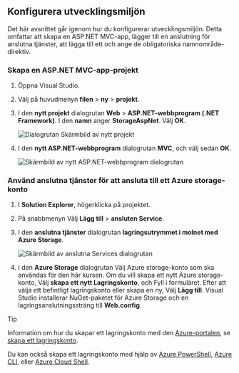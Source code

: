 ## <a name="set-up-the-development-environment"></a>Konfigurera utvecklingsmiljön

Det här avsnittet går igenom hur du konfigurerar utvecklingsmiljön. Detta omfattar att skapa en ASP.NET MVC-app, lägger till en anslutning för anslutna tjänster, att lägga till ett och ange de obligatoriska namnområde-direktiv.

### <a name="create-an-aspnet-mvc-app-project"></a>Skapa en ASP.NET MVC-app-projekt

1. Öppna Visual Studio.

1. Välj på huvudmenyn **filen** > **ny** > **projekt**.

1. I den **nytt projekt** dialogrutan **Web** > **ASP.NET-webbprogram (.NET Framework)**. I den **namn** anger **StorageAspNet**. Välj **OK**.

    ![Dialogrutan Skärmbild av nytt projekt](./media/vs-storage-aspnet-getting-started-setup-dev-env/vs-storage-aspnet-getting-started-setup-dev-env-1.png)

1. I den **nytt ASP.NET-webbprogram** dialogrutan **MVC**, och välj sedan **OK**.

    ![Skärmbild av nytt ASP.NET-webbprogram dialogrutan](./media/vs-storage-aspnet-getting-started-setup-dev-env/vs-storage-aspnet-getting-started-setup-dev-env-2.png)

### <a name="use-connected-services-to-connect-to-an-azure-storage-account"></a>Använd anslutna tjänster för att ansluta till ett Azure storage-konto

1. I **Solution Explorer**, högerklicka på projektet.

2. På snabbmenyn Välj **Lägg till** > **ansluten Service**.

1. I den **anslutna tjänster** dialogrutan **lagringsutrymmet i molnet med Azure Storage**.

    ![Skärmbild av anslutna Services dialogrutan](./media/vs-storage-aspnet-getting-started-setup-dev-env/vs-storage-aspnet-getting-started-setup-dev-env-3.png)

1. I den **Azure Storage** dialogrutan Välj Azure storage-konto som ska användas för den här kursen. Om du vill skapa ett nytt Azure storage-konto, Välj **skapa ett nytt Lagringskonto**, och Fyll i formuläret. Efter att välja ett befintligt lagringskonto eller skapa en ny, Välj **Lägg till**. Visual Studio installerar NuGet-paketet för Azure Storage och en lagringsanslutningssträng till **Web.config**.

> [!TIP]
> Information om hur du skapar ett lagringskonto med den [Azure-portalen](https://portal.azure.com), se [skapa ett lagringskonto](../articles/storage/common/storage-create-storage-account.md#create-a-storage-account).
>
> Du kan också skapa ett lagringskonto med hjälp av [Azure PowerShell](../articles/storage/common/storage-powershell-guide-full.md), [Azure CLI](../articles/storage/common/storage-azure-cli.md), eller [Azure Cloud Shell](../articles/cloud-shell/overview.md).

